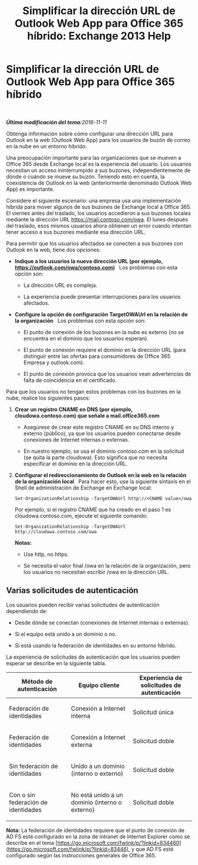 ﻿---
title: 'Simplificar la dirección URL de Outlook Web App para Office 365 híbrido: Exchange 2013 Help'
TOCTitle: Simplificar la dirección URL de Outlook Web App para Office 365 híbrido
ms:assetid: 19449aee-3796-4298-90c6-c7579b8d2f7a
ms:mtpsurl: https://technet.microsoft.com/es-es/library/Mt791749(v=EXCHG.150)
ms:contentKeyID: 74259168
ms.date: 01/10/2018
mtps_version: v=EXCHG.150
ms.translationtype: HT
---

# Simplificar la dirección URL de Outlook Web App para Office 365 híbrido

 

_<strong>Última modificación del tema:</strong>2016-11-11_

Obtenga información sobre cómo configurar una dirección URL para Outlook en la web (Outlook Web App) para los usuarios de buzón de correo en la nube en un entorno híbrido.

Una preocupación importante para las organizaciones que se mueven a Office 365 desde Exchange local es la experiencia del usuario. Los usuarios necesitan un acceso ininterrumpido a sus buzones, independientemente de dónde o cuándo se mueve su buzón. Teniendo esto en cuenta, la coexistencia de Outlook en la web (anteriormente denominado Outlook Web App) es importante.

Considere el siguiente escenario: una empresa usa una implementación híbrida para mover algunos de sus buzones de Exchange local a Office 365. El viernes antes del traslado, los usuarios accedieron a sus buzones locales mediante la dirección URL https://mail.contoso.com/owa. El lunes después del traslado, esos mismos usuarios ahora obtienen un error cuando intentan tener acceso a sus buzones mediante esa dirección URL.

Para permitir que los usuarios afectados se conecten a sus buzones con Outlook en la web, tiene dos opciones:

  - **Indique a los usuarios la nueva dirección URL (por ejemplo, https://outlook.com/owa/contoso.com)**   Los problemas con esta opción son:
    
      - La dirección URL es compleja.
    
      - La experiencia puede presentar interrupciones para los usuarios afectados.

  - **Configure la opción de configuración TargetOWAUrl en la relación de la organización**   Los problemas con esta opción son:
    
      - El punto de conexión de los buzones en la nube es externo (no se encuentra en el dominio que los usuarios esperan).
    
      - El punto de conexión requiere el dominio en la dirección URL (para distinguir entre las ofertas para consumidores de Office 365 Empresa y outlook.com).
    
      - El punto de conexión provoca que los usuarios vean advertencias de falta de coincidencia en el certificado.

Para que los usuarios no tengan estos problemas con los buzones en la nube, realice los siguientes pasos:

1.  **Crear un registro CNAME en DNS (por ejemplo, cloudowa.contoso.com) que señale a mail.office365.com**
    
      - Asegúrese de crear este registro CNAME en su DNS interno y externo (público), ya que los usuarios pueden conectarse desde conexiones de Internet internas o externas.
    
      - En nuestro ejemplo, se usa el dominio contoso.com en la solicitud (se quita la parte cloudowa). Esto significa que no necesita especificar el dominio en la dirección URL.

2.  **Configurar el redireccionamiento de Outlook en la web en la relación de la organización local**   Para hacer esto, use la siguiente sintaxis en el Shell de administración de Exchange en Exchange local:
    
        Set-OrganizationRelationship -TargetOWAUrl http://<CNAME value>/owa
    
    Por ejemplo, si el registro CNAME que ha creado en el paso 1 es cloudowa.contoso.com, ejecute el siguiente comando:
    
        Set-OrganizationRelationship -TargetOWAUrl http://cloudowa.contoso.com/owa
    
    **Notas:**  
    
      - Use http, no https.
    
      - Se necesita el valor final /owa en la relación de la organización, pero los usuarios no necesitan escribir /owa en la dirección URL.

## Varias solicitudes de autenticación

Los usuarios pueden recibir varias solicitudes de autenticación dependiendo de:

  - Desde dónde se conectan (conexiones de Internet internas o externas).

  - Si el equipo está unido a un dominio o no.

  - Si está usando la federación de identidades en su entorno híbrido.

La experiencia de solicitudes de autenticación que los usuarios pueden esperar se describe en la siguiente tabla.


<table>
<colgroup>
<col style="width: 33%" />
<col style="width: 33%" />
<col style="width: 33%" />
</colgroup>
<thead>
<tr class="header">
<th>Método de autenticación</th>
<th>Equipo cliente</th>
<th>Experiencia de solicitudes de autenticación</th>
</tr>
</thead>
<tbody>
<tr class="odd">
<td><p>Federación de identidades</p></td>
<td><p>Conexión a Internet interna</p></td>
<td><p>Solicitud única</p></td>
</tr>
<tr class="even">
<td><p>Federación de identidades</p></td>
<td><p>Conexión a Internet externa</p></td>
<td><p>Solicitud doble</p></td>
</tr>
<tr class="odd">
<td><p>Sin federación de identidades</p></td>
<td><p>Unido a un dominio (interno o externo)</p></td>
<td><p>Solicitud doble</p></td>
</tr>
<tr class="even">
<td><p>Con o sin federación de identidades</p></td>
<td><p>No está unido a un dominio (interno o externo)</p></td>
<td><p>Solicitud doble</p></td>
</tr>
</tbody>
</table>


**Nota:**   La federación de identidades requiere que el punto de conexión de AD FS esté configurado en la zona de intranet de Internet Explorer como se describe en el tema [https://go.microsoft.com/fwlink/p/?linkid=834460](https://go.microsoft.com/fwlink/p/?linkid=83446), y que AD FS esté configurado según las instrucciones generales de Office 365.

